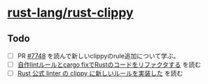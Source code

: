 # [rust-lang/rust-clippy](https://github.com/rust-lang/rust-clippy)

## Todo
- [ ] PR [#7748](https://github.com/rust-lang/rust-clippy/pull/7748) を読んで新しいclippyのrule追加について学ぶ。
- [ ] [自作lintルールとcargo fixでRustのコードをリファクタする](https://keens.github.io/blog/2019/12/23/jisakulintru_rutocargo_fixderustnoko_doworifakutasuru/) を読む
- [ ] [Rust 公式 linter の clippy に新しいルールを実装した](https://rhysd.hatenablog.com/entry/2019/02/04/205712) を読む
